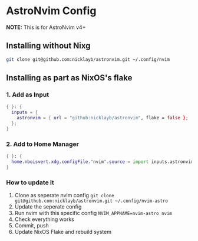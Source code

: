 # AstroNvim Config

**NOTE:** This is for AstroNvim v4+

## Installing without Nixg

```sh
git clone git@github.com:nicklayb/astronvim.git ~/.config/nvim
```

## Installing as part as NixOS's flake

### 1. Add as Input

```nix
{ }: {
  inputs = {
    astronvim = { url = "github:nicklayb/astronvim", flake = false };
  };
}
```

### 2. Add to Home Manager

```nix
{ }: {
  home.nboisvert.xdg.configFile."nvim".source = import inputs.astronvim;
}
```

### How to update it

1. Clone as seperate nvim config `git clone git@github.com:nicklayb/astronvim.git ~/.config/nvim-astro`
2. Update the seperate config
3. Run nvim with this specific config `NVIM_APPNAME=nvim-astro nvim`
4. Check everything works
5. Commit, push
6. Update NixOS Flake and rebuild system
